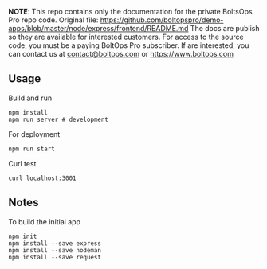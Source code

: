 <!-- note marker start -->
**NOTE**: This repo contains only the documentation for the private BoltsOps Pro repo code.
Original file: https://github.com/boltopspro/demo-apps/blob/master/node/express/frontend/README.md
The docs are publish so they are available for interested customers.
For access to the source code, you must be a paying BoltOps Pro subscriber.
If are interested, you can contact us at contact@boltops.com or https://www.boltops.com

<!-- note marker end -->

## Usage

Build and run

    npm install
    npm run server # development

For deployment

    npm run start

Curl test

    curl localhost:3001

## Notes

To build the initial app

    npm init
    npm install --save express
    npm install --save nodeman
    npm install --save request
